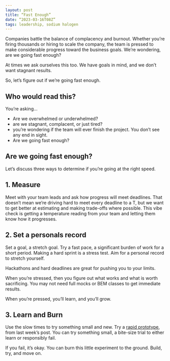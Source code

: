 ```yaml
---
layout: post
title: “Fast Enough”
date: “2023-03-16T08Z”
tags: leadership, sodium halogen
---
```


Companies battle the balance of complacency and burnout. Whether you’re firing thousands or hiring to scale the company, the team is pressed to make considerable progress toward the business goals. We’re wondering, are we going fast enough?

At times we ask ourselves this too. We have goals in mind, and we don’t want stagnant results.

So, let’s figure out if we’re going fast enough.

## Who would read this?

You’re asking…

- Are we overwhelmed or underwhelmed? 
- are we stagnant, complacent, or just tired?
- you’re wondering if the team will ever finish the project. You don’t see any end in sight.
- Are we going fast enough?


## Are we going fast enough?

Let’s discuss three ways to determine if you’re going at the right speed.

## 1. Measure

Meet with your team leads and ask how progress will meet deadlines. That doesn’t mean we’re driving hard to meet every deadline to a T, but we want to get better at estimating and making trade-offs where possible. This vibe check is getting a temperature reading from your team and letting them know how it progresses.

## 2. Set a personals record

Set a goal, a stretch goal. Try a fast pace, a significant burden of work for a short period. Making a hard sprint is a stress test. Aim for a personal record to stretch yourself.

Hackathons and hard deadlines are great for pushing you to your limits.

When you’re stressed, then you figure out what works and what is worth sacrificing. You may not need full mocks or BEM classes to get immediate results.

When you’re pressed, you’ll learn, and you’ll grow.

## 3. Learn and Burn

Use the slow times to try something small and new. Try a [rapid prototype](/rapid-prototyping-framework), from last week’s post. You can try something small, a bite-size trial to either learn or responsibly fail.

If you fail, it’s okay. You can burn this little experiment to the ground. Build, try, and move on.


